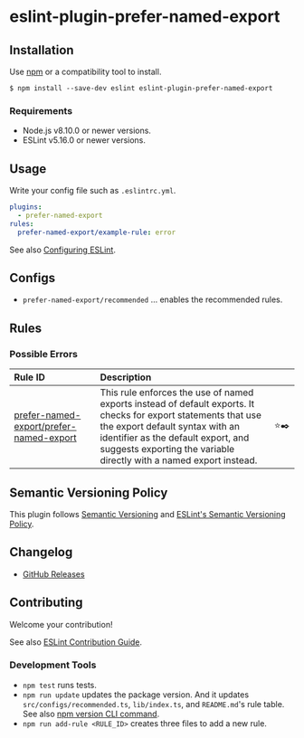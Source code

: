 # eslint-plugin-prefer-named-export

<!--
[![npm version](https://img.shields.io/npm/v/eslint-plugin-prefer-named-export.svg)](https://www.npmjs.com/package/eslint-plugin-prefer-named-export)
[![Downloads/month](https://img.shields.io/npm/dm/eslint-plugin-prefer-named-export.svg)](http://www.npmtrends.com/eslint-plugin-prefer-named-export)
[![Build Status](https://travis-ci.org/richardaum/eslint-plugin-prefer-named-export.svg?branch=master)](https://travis-ci.org/richardaum/eslint-plugin-prefer-named-export)
[![Coverage Status](https://codecov.io/gh/richardaum/eslint-plugin-prefer-named-export/branch/master/graph/badge.svg)](https://codecov.io/gh/richardaum/eslint-plugin-prefer-named-export)
[![Dependency Status](https://david-dm.org/richardaum/eslint-plugin-prefer-named-export.svg)](https://david-dm.org/richardaum/eslint-plugin-prefer-named-export)
-->

## Installation

Use [npm](https://www.npmjs.com/) or a compatibility tool to install.

```
$ npm install --save-dev eslint eslint-plugin-prefer-named-export
```

### Requirements

- Node.js v8.10.0 or newer versions.
- ESLint v5.16.0 or newer versions.

## Usage

Write your config file such as `.eslintrc.yml`.

```yml
plugins:
  - prefer-named-export
rules:
  prefer-named-export/example-rule: error
```

See also [Configuring ESLint](https://eslint.org/docs/user-guide/configuring).

## Configs

- `prefer-named-export/recommended` ... enables the recommended rules.

## Rules

<!--RULE_TABLE_BEGIN-->
### Possible Errors

| Rule ID | Description |    |
|:--------|:------------|:--:|
| [prefer-named-export/prefer-named-export](./docs/rules/prefer-named-export.md) | This rule enforces the use of named exports instead of default exports. It checks for export statements that use the export default syntax with an identifier as the default export, and suggests exporting the variable directly with a named export instead. | ⭐️✒️ |

<!--RULE_TABLE_END-->

## Semantic Versioning Policy

This plugin follows [Semantic Versioning](http://semver.org/) and [ESLint's Semantic Versioning Policy](https://github.com/eslint/eslint#semantic-versioning-policy).

## Changelog

- [GitHub Releases]()

## Contributing

Welcome your contribution!

See also [ESLint Contribution Guide](https://eslint.org/docs/developer-guide/contributing/).

### Development Tools

- `npm test` runs tests.
- `npm run update` updates the package version. And it updates `src/configs/recommended.ts`, `lib/index.ts`, and `README.md`'s rule table. See also [npm version CLI command](https://docs.npmjs.com/cli/version).
- `npm run add-rule <RULE_ID>` creates three files to add a new rule.
